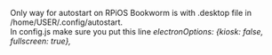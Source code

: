 Only way for autostart on RPiOS Bookworm is with .desktop file in /home/USER/.config/autostart.
<br>In config.js make sure you put this line <i>electronOptions: {kiosk: false, fullscreen: true},</i>
